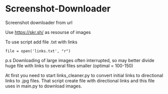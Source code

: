 # Screenshot-Downloader
Screenshot downloader from url

Use https://skr.sh/ as resourse of images



To use script add file .txt with links 
```shell
file = open('links.txt', "r")
```
p.s Downloading of large images often interrupted, so may better divide huge file with links to several files smaller (optimal = 100-150)


At first you need to start links_cleaner.py to convert initial links to directional links to .jpg files.
That script create file with directional links and this file uses in main.py to download images.
